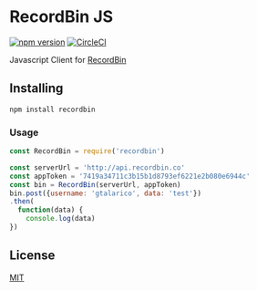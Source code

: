 # RecordBin JS

[![npm version](https://badge.fury.io/js/recordbin.svg)](https://badge.fury.io/js/recordbin)
[![CircleCI](https://circleci.com/gh/recordbinco/recordbin-js.svg?style=svg)](https://circleci.com/gh/recordbinco/recordbin-js)

Javascript Client for [RecordBin](http://www.github.com/recordbinco/recordbin-api)


## Installing

```
npm install recordbin
```

### Usage

```js
const RecordBin = require('recordbin')

const serverUrl = 'http://api.recordbin.co'
const appToken = '7419a34711c3b15b1d8793ef6221e2b080e6944c'
const bin = RecordBin(serverUrl, appToken)
bin.post({username: 'gtalarico', data: 'test'})
.then(
  function(data) {
    console.log(data)
})
```

## License

[MIT](https://opensource.org/licenses/MIT)
